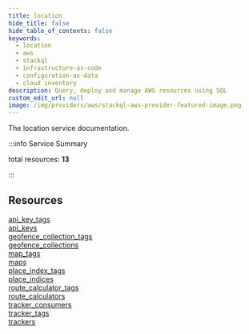 ```yaml
---
title: location
hide_title: false
hide_table_of_contents: false
keywords:
  - location
  - aws
  - stackql
  - infrastructure-as-code
  - configuration-as-data
  - cloud inventory
description: Query, deploy and manage AWS resources using SQL
custom_edit_url: null
image: /img/providers/aws/stackql-aws-provider-featured-image.png
---
```


The location service documentation.

:::info Service Summary

<div class="row">
<div class="providerDocColumn">
<span>total resources:&nbsp;<b>13</b></span><br />
</div>
</div>

:::

## Resources
<div class="row">
<div class="providerDocColumn">
<a href="/providers/aws/location/api_key_tags/">api_key_tags</a><br />
<a href="/providers/aws/location/api_keys/">api_keys</a><br />
<a href="/providers/aws/location/geofence_collection_tags/">geofence_collection_tags</a><br />
<a href="/providers/aws/location/geofence_collections/">geofence_collections</a><br />
<a href="/providers/aws/location/map_tags/">map_tags</a><br />
<a href="/providers/aws/location/maps/">maps</a><br />
<a href="/providers/aws/location/place_index_tags/">place_index_tags</a>
</div>
<div class="providerDocColumn">
<a href="/providers/aws/location/place_indices/">place_indices</a><br />
<a href="/providers/aws/location/route_calculator_tags/">route_calculator_tags</a><br />
<a href="/providers/aws/location/route_calculators/">route_calculators</a><br />
<a href="/providers/aws/location/tracker_consumers/">tracker_consumers</a><br />
<a href="/providers/aws/location/tracker_tags/">tracker_tags</a><br />
<a href="/providers/aws/location/trackers/">trackers</a>
</div>
</div>